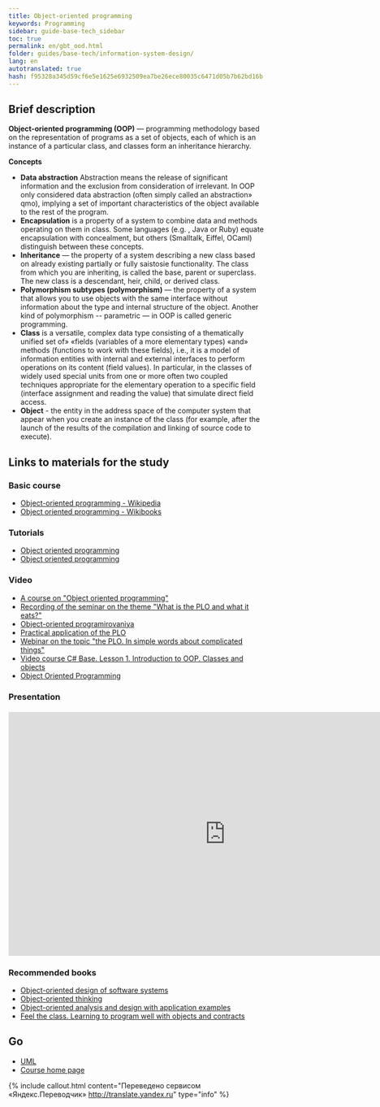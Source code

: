 ```yaml
--- 
title: Object-oriented programming 
keywords: Programming 
sidebar: guide-base-tech_sidebar 
toc: true 
permalink: en/gbt_ood.html 
folder: guides/base-tech/information-system-design/ 
lang: en 
autotranslated: true 
hash: f95328a345d59cf6e5e1625e6932509ea7be26ece80035c6471d05b7b62bd16b 
--- 
```


## Brief description 

**Object-oriented programming (OOP)** — programming methodology based on the representation of programs as a set of objects, each of which is an instance of a particular class, and classes form an inheritance hierarchy. 

**Concepts** 
* **Data abstraction** Abstraction means the release of significant information and the exclusion from consideration of irrelevant. In OOP only considered data abstraction (often simply called an abstraction» qmo), implying a set of important characteristics of the object available to the rest of the program. 
* **Encapsulation** is a property of a system to combine data and methods operating on them in class. Some languages (e.g. , Java or Ruby) equate encapsulation with concealment, but others (Smalltalk, Eiffel, OCaml) distinguish between these concepts. 
* **Inheritance** — the property of a system describing a new class based on already existing partially or fully saistosie functionality. The class from which you are inheriting, is called the base, parent or superclass. The new class is a descendant, heir, child, or derived class. 
* **Polymorphism subtypes (polymorphism)** — the property of a system that allows you to use objects with the same interface without information about the type and internal structure of the object. Another kind of polymorphism -- parametric — in OOP is called generic programming. 
* **Class** is a versatile, complex data type consisting of a thematically unified set of» «fields (variables of a more elementary types) «and» methods (functions to work with these fields), i.e., it is a model of information entities with internal and external interfaces to perform operations on its content (field values). In particular, in the classes of widely used special units from one or more often two coupled techniques appropriate for the elementary operation to a specific field (interface assignment and reading the value) that simulate direct field access. 
* **Object** - the entity in the address space of the computer system that appear when you create an instance of the class (for example, after the launch of the results of the compilation and linking of source code to execute). 

## Links to materials for the study 
### Basic course 

* [Object-oriented programming - Wikipedia](https://ru.wikipedia.org/wiki/Object-orientirovannaya) 
* [Object oriented programming - Wikibooks](https://ru.wikibooks.org/wiki/Объектно-ориентированное_программирование) 

### Tutorials 

* [Object oriented programming](https://professorweb.ru/my/csharp/charp_theory/level3/3_1.php) 
* [Object oriented programming](https://metanit.com/sharp/tutorial/3.1.php) 

### Video 

* [A course on "Object oriented programming"](https://www.youtube.com/playlist?list=PLmRNNqEA7JoPhVQCUisflWWhjdoKucDuf) 
* [Recording of the seminar on the theme "What is the PLO and what it eats?"](https://www.youtube.com/watch?v=ydPHlM43kKM) 
* [Object-oriented programirovaniya](https://www.youtube.com/watch?v=QZTn7LQk1eg&list=PL6LDsbZOeyrx462VmH18qS0a9Dw9LwpSu) 
* [Practical application of the PLO](https://www.youtube.com/watch?v=BmJH3I3McOs) 
* [Webinar on the topic "the PLO. In simple words about complicated things"](https://www.youtube.com/watch?v=atjD9GQcFhs) 
* [Video course C# Base. Lesson 1. Introduction to OOP. Classes and objects](https://www.youtube.com/watch?v=x0udrpe_gZE) 
* [Object Oriented Programming](https://www.youtube.com/playlist?list=PLY7PmJJFH5nRcWGKbgl9N7txM5YLtela6) 

### Presentation 

<div class="thumb-wrap" style="margin-top: 20px; margin-bottom: 20px"> 
<iframe width="854" height="480" id="iframe_container" src="https://prezi.com/embed/q2b_ru9d1clq/?bgcolor=ffffff&amp;lock_to_path=0&amp;autoplay=0&amp;autohide_ctrls=0&amp;landing_data=bHVZZmNaNDBIWnNjdEVENDRhZDFNZGNIUE1UM0xkVmhmSVd4VW5RZEFTOFFyVWYvNmQzYjhTU1A1NjNYZFZOS2UwMD0&amp;landing_sign=X2R8nh1mXAaWDkz5gqp5YDsBlP7G-l4PwabqXSQU8sg" frameborder="0" allowfullscreen="" webkitAllowFullScreen="" mozAllowFullscreen=""></iframe> 
</div> 

### Recommended books 

* [Object-oriented design of software systems](http://www.ozon.ru/context/detail/id/2336754/) 
* [Object-oriented thinking](https://www.ozon.ru/context/detail/id/26036833/) 
* [Object-oriented analysis and design with application examples](http://www.ozon.ru/context/detail/id/3905587/) 
* [Feel the class. Learning to program well with objects and contracts](https://www.ozon.ru/context/detail/id/6304950/) 

## Go 

* [UML](gbt_uml.html) 
* [Course home page](gbt_landing-page.html) 



{% include callout.html content="Переведено сервисом «Яндекс.Переводчик» <http://translate.yandex.ru>" type="info" %}